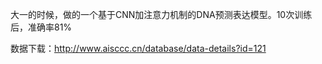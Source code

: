 大一的时候，做的一个基于CNN加注意力机制的DNA预测表达模型。10次训练后，准确率81%

数据下载：http://www.aisccc.cn/database/data-details?id=121
